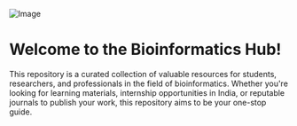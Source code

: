 ![Image](https://github.com/user-attachments/assets/aa47f77d-210d-4e7d-81ab-4f31281df090)

# Welcome to the Bioinformatics Hub!
This repository is a curated collection of valuable resources for students, researchers, and professionals in the field of bioinformatics. Whether you're looking for learning materials, internship opportunities in India, or reputable journals to publish your work, this repository aims to be your one-stop guide.
